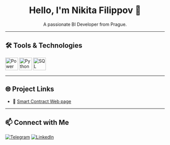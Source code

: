 <h1 align="center">Hello, I'm Nikita Filippov 👋</h1>

<p align="center">
A passionate BI Developer from Prague.
</p>

---

## 🛠 Tools & Technologies
<p align="left">
  <img src="https://upload.wikimedia.org/wikipedia/commons/c/cf/New_Power_BI_Logo.svg" alt="Power BI" width="40" height="40"/>
  <img src="https://cdn.jsdelivr.net/gh/devicons/devicon/icons/python/python-original.svg" alt="Python" width="40" height="40"/>
  <img src="https://cdn.jsdelivr.net/gh/devicons/devicon/icons/mysql/mysql-original.svg" alt="SQL" width="40" height="40"/>
</p>


---

## 🌐 Project Links
- 🔗 [Smart Contract Web page](https://keyonbo.github.io/Smart-Contract-project-vol.1/)

---

## 📫 Connect with Me
[![Telegram](https://img.shields.io/badge/Telegram-%230077B5.svg?style=for-the-badge&logo=telegram&logoColor=white)](https://t.me/nikitafilippoff)
[![LinkedIn](https://img.shields.io/badge/LinkedIn-%230A66C2.svg?style=for-the-badge&logo=linkedin&logoColor=white)](https://www.linkedin.com/in/nikitafilippoff/)

